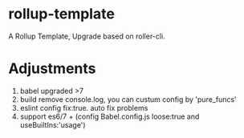 # rollup-template

A Rollup Template, Upgrade based on roller-cli.

# Adjustments

1. babel upgraded >7
2. build remove console.log, you can custum config by 'pure_funcs'
3. eslint config fix:true. auto fix problems
4. support es6/7 + (config Babel.config.js  loose:true  and useBuiltIns:'usage')